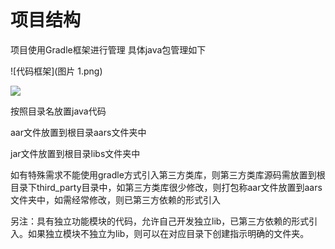 ![]()# 项目结构项目使用Gradle框架进行管理具体java包管理如下![代码框架](图片 1.png)![](https://git.gitbook.com/raw/timeface/android-guideline/master/图片%201.png)按照目录名放置java代码aar文件放置到根目录aars文件夹中jar文件放置到根目录libs文件夹中如有特殊需求不能使用gradle方式引入第三方类库，则第三方类库源码需放置到根目录下third_party目录中，如第三方类库很少修改，则打包称aar文件放置到aars文件夹中，如需经常修改，则已第三方依赖的形式引入另注：具有独立功能模块的代码，允许自己开发独立lib，已第三方依赖的形式引入。如果独立模块不独立为lib，则可以在对应目录下创建指示明确的文件夹。